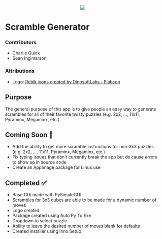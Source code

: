 <p align="center"> <img src="/images/logo-512x512.ico" /> </p>

# Scramble Generator

### Contributors

- Charlie Quick
- Sean Ingimarson

### Attributions

- Logo: <a href="https://www.flaticon.com/free-icons/rubik" title="Rubik icons">Rubik icons created by DinosoftLabs - Flaticon</a>

## Purpose

The general purpose of this app is to give people an easy way to generate scrambles for all of their favorite twisty puzzles (e.g. 2x2, ..., 11x11, Pyraminx, Megaminx, etc.).

## Coming Soon :construction:

- Add the ability to get more scramble instructions for non-3x3 puzzles (e.g. 2x2, ..., 11x11, Pyraminx, Megaminx, etc.)
- Fix typing issues that don't currently break the app but do cause errors to show up in source code
- Create an AppImage package for Linux use

## Completed :white_check_mark:

- Base GUI made with PySimpleGUI
- Scrambles for 3x3 cubes are able to be made for a dynamic number of moves
- Logo created
- Package created using Auto Py To Exe
- Dropdown to select puzzle
- Ability to leave the desired number of moves blank for defaults
- Created installer using Inno Setup
